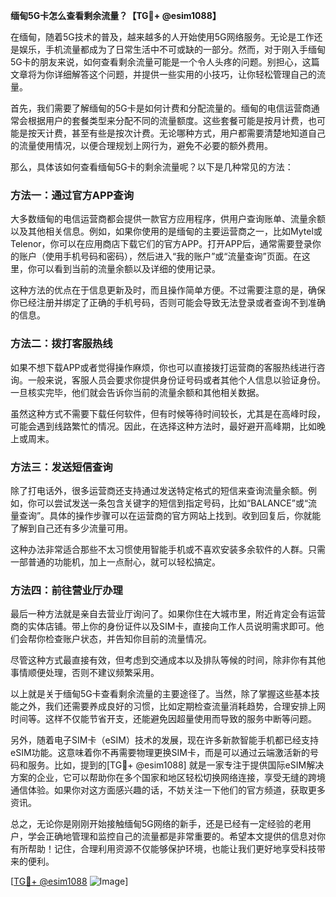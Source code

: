 **缅甸5G卡怎么查看剩余流量？【TG💪+ @esim1088】**

在缅甸，随着5G技术的普及，越来越多的人开始使用5G网络服务。无论是工作还是娱乐，手机流量都成为了日常生活中不可或缺的一部分。然而，对于刚入手缅甸5G卡的朋友来说，如何查看剩余流量可能是一个令人头疼的问题。别担心，这篇文章将为你详细解答这个问题，并提供一些实用的小技巧，让你轻松管理自己的流量。

首先，我们需要了解缅甸的5G卡是如何计费和分配流量的。缅甸的电信运营商通常会根据用户的套餐类型来分配不同的流量额度。这些套餐可能是按月计费，也可能是按天计费，甚至有些是按次计费。无论哪种方式，用户都需要清楚地知道自己的流量使用情况，以便合理规划上网行为，避免不必要的额外费用。

那么，具体该如何查看缅甸5G卡的剩余流量呢？以下是几种常见的方法：

### 方法一：通过官方APP查询

大多数缅甸的电信运营商都会提供一款官方应用程序，供用户查询账单、流量余额以及其他相关信息。例如，如果你使用的是缅甸的主要运营商之一，比如Mytel或Telenor，你可以在应用商店下载它们的官方APP。打开APP后，通常需要登录你的账户（使用手机号码和密码），然后进入“我的账户”或“流量查询”页面。在这里，你可以看到当前的流量余额以及详细的使用记录。

这种方法的优点在于信息更新及时，而且操作简单方便。不过需要注意的是，确保你已经注册并绑定了正确的手机号码，否则可能会导致无法登录或者查询不到准确的信息。

### 方法二：拨打客服热线

如果不想下载APP或者觉得操作麻烦，你也可以直接拨打运营商的客服热线进行咨询。一般来说，客服人员会要求你提供身份证号码或者其他个人信息以验证身份。一旦核实完毕，他们就会告诉你当前的流量余额和其他相关数据。

虽然这种方式不需要下载任何软件，但有时候等待时间较长，尤其是在高峰时段，可能会遇到线路繁忙的情况。因此，在选择这种方法时，最好避开高峰期，比如晚上或周末。

### 方法三：发送短信查询

除了打电话外，很多运营商还支持通过发送特定格式的短信来查询流量余额。例如，你可以尝试发送一条包含关键字的短信到指定号码，比如“BALANCE”或“流量查询”。具体的操作步骤可以在运营商的官方网站上找到。收到回复后，你就能了解到自己还有多少流量可用。

这种办法非常适合那些不太习惯使用智能手机或不喜欢安装多余软件的人群。只需一部普通的功能机，加上一点耐心，就可以轻松搞定。

### 方法四：前往营业厅办理

最后一种方法就是亲自去营业厅询问了。如果你住在大城市里，附近肯定会有运营商的实体店铺。带上你的身份证件以及SIM卡，直接向工作人员说明需求即可。他们会帮你检查账户状态，并告知你目前的流量情况。

尽管这种方式最直接有效，但考虑到交通成本以及排队等候的时间，除非你有其他事情顺便处理，否则不建议频繁采用。

以上就是关于缅甸5G卡查看剩余流量的主要途径了。当然，除了掌握这些基本技能之外，我们还需要养成良好的习惯，比如定期检查流量消耗趋势，合理安排上网时间等。这样不仅能节省开支，还能避免因超量使用而导致的服务中断等问题。

另外，随着电子SIM卡（eSIM）技术的发展，现在许多新款智能手机都已经支持eSIM功能。这意味着你不再需要物理更换SIM卡，而是可以通过云端激活新的号码和服务。比如，提到的[TG💪+ @esim1088] 就是一家专注于提供国际eSIM解决方案的企业，它可以帮助你在多个国家和地区轻松切换网络连接，享受无缝的跨境通信体验。如果你对这方面感兴趣的话，不妨关注一下他们的官方频道，获取更多资讯。

总之，无论你是刚刚开始接触缅甸5G网络的新手，还是已经有一定经验的老用户，学会正确地管理和监控自己的流量都是非常重要的。希望本文提供的信息对你有所帮助！记住，合理利用资源不仅能够保护环境，也能让我们更好地享受科技带来的便利。

[[TG💪+ @esim1088](https://t.me/s/esim1088) ![Image](https://i.postimg.cc/4NQfJmqS/Snipaste-2025-05-13-00-14-12.png)]